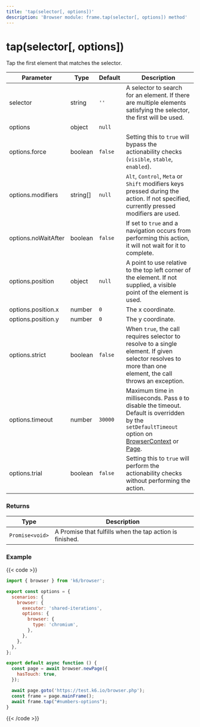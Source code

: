 ```yaml
---
title: 'tap(selector[, options])'
description: 'Browser module: frame.tap(selector[, options]) method'
---
```


# tap(selector[, options])

Tap the first element that matches the selector.

<TableWithNestedRows>

| Parameter           | Type     | Default | Description                                                                                                                                                                                                                                                                                                                                   |
| ------------------- | -------- | ------- | --------------------------------------------------------------------------------------------------------------------------------------------------------------------------------------------------------------------------------------------------------------------------------------------------------------------------------------------- |
| selector            | string   | `''`    | A selector to search for an element. If there are multiple elements satisfying the selector, the first will be used.                                                                                                                                                                                                                          |
| options             | object   | `null`  |                                                                                                                                                                                                                                                                                                                                               |
| options.force       | boolean  | `false` | Setting this to `true` will bypass the actionability checks (`visible`, `stable`, `enabled`).                                                                                                                                                                                                                                                 |
| options.modifiers   | string[] | `null`  | `Alt`, `Control`, `Meta` or `Shift` modifiers keys pressed during the action. If not specified, currently pressed modifiers are used.                                                                                                                                                                                                         |
| options.noWaitAfter | boolean  | `false` | If set to `true` and a navigation occurs from performing this action, it will not wait for it to complete.                                                                                                                                                                                                                                    |
| options.position    | object   | `null`  | A point to use relative to the top left corner of the element. If not supplied, a visible point of the element is used.                                                                                                                                                                                                                       |
| options.position.x  | number   | `0`     | The x coordinate.                                                                                                                                                                                                                                                                                                                             |
| options.position.y  | number   | `0`     | The y coordinate.                                                                                                                                                                                                                                                                                                                             |
| options.strict      | boolean  | `false` | When `true`, the call requires selector to resolve to a single element. If given selector resolves to more than one element, the call throws an exception.                                                                                                                                                                                    |
| options.timeout     | number   | `30000` | Maximum time in milliseconds. Pass `0` to disable the timeout. Default is overridden by the `setDefaultTimeout` option on [BrowserContext](https://grafana.com/docs/k6/<K6_VERSION>/javascript-api/k6-browser/browsercontext/) or [Page](https://grafana.com/docs/k6/<K6_VERSION>/javascript-api/k6-browser/page/). |
| options.trial       | boolean  | `false` | Setting this to `true` will perform the actionability checks without performing the action.                                                                                                                                                                                                                                                   |

</TableWithNestedRows>

### Returns

| Type            | Description                                              |
| --------------- | -------------------------------------------------------- |
| `Promise<void>` | A Promise that fulfills when the tap action is finished. |

### Example

{{< code >}}

```javascript
import { browser } from 'k6/browser';

export const options = {
  scenarios: {
    browser: {
      executor: 'shared-iterations',
      options: {
        browser: {
          type: 'chromium',
        },
      },
    },
  },
};

export default async function () {
  const page = await browser.newPage({
    hasTouch: true,
  });

  await page.goto('https://test.k6.io/browser.php');
  const frame = page.mainFrame();
  await frame.tap("#numbers-options");
}
```

{{< /code >}}
